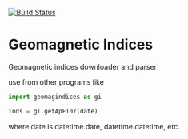 [![Build Status](https://travis-ci.com/scivision/geomag-indices.svg?branch=master)](https://travis-ci.com/scivision/geomag-indices)

# Geomagnetic Indices
Geomagnetic indices downloader and parser

use from other programs like
```python
import geomagindices as gi

inds = gi.getApF107(date)
```

where date is datetime.date, datetime.datetime, etc.
